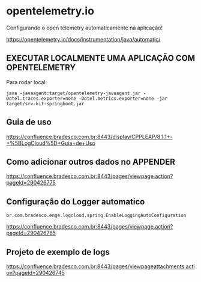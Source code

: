 # opentelemetry.io

Configurando o open telemetry automaticamente na aplicação!

https://opentelemetry.io/docs/instrumentation/java/automatic/

## EXECUTAR LOCALMENTE UMA APLICAÇÃO COM OPENTELEMETRY

Para rodar local:

```
java -javaagent:target/opentelemetry-javaagent.jar -Dotel.traces.exporter=none -Dotel.metrics.exporter=none -jar target/srv-kit-springboot.jar
```

## Guia de uso 

https://confluence.bradesco.com.br:8443/display/CPPLEAP/8.1.1+-+%5BLogCloud%5D+Guia+de+Uso

## Como adicionar outros dados no APPENDER

https://confluence.bradesco.com.br:8443/pages/viewpage.action?pageId=290426775

## Configuração do Logger automatico

```
br.com.bradesco.enge.logcloud.spring.EnableLoggingAutoConfiguration
```

https://confluence.bradesco.com.br:8443/pages/viewpage.action?pageId=290426765

## Projeto de exemplo de logs

https://confluence.bradesco.com.br:8443/pages/viewpageattachments.action?pageId=290426745